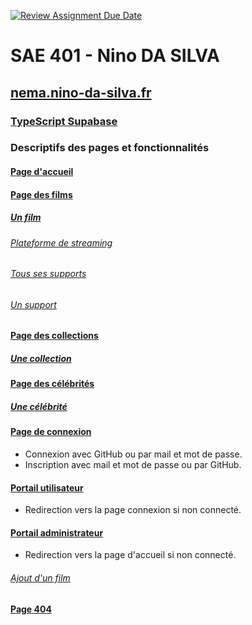 [![Review Assignment Due Date](https://classroom.github.com/assets/deadline-readme-button-24ddc0f5d75046c5622901739e7c5dd533143b0c8e959d652212380cedb1ea36.svg)](https://classroom.github.com/a/DLDyybNZ)

# SAE 401 - Nino DA SILVA

## [nema.nino-da-silva.fr](https://nema.nino-da-silva.fr/)

### [TypeScript Supabase](src/supabase-types.ts)

### Descriptifs des pages et fonctionnalités

#### [Page d'accueil](https://nema.nino-da-silva.fr/)

#### [Page des films](https://nema.nino-da-silva.fr/films)
##### [Un film](https://nema.nino-da-silva.fr/films/3)
###### [Plateforme de streaming](https://nema.nino-da-silva.fr/films/3)
###### [Tous ses supports](https://nema.nino-da-silva.fr/supports/tousSupport/3)
###### [Un support](https://nema.nino-da-silva.fr/supports/3)

#### [Page des collections](https://nema.nino-da-silva.fr/collections)
##### [Une collection](https://nema.nino-da-silva.fr/collections/1)

#### [Page des célébrités](https://nema.nino-da-silva.fr/celebrites)
##### [Une célébrité](https://nema.nino-da-silva.fr/celebrites/3)

#### [Page de connexion](https://nema.nino-da-silva.fr/connexion)
- Connexion avec GitHub ou par mail et mot de passe.
- Inscription avec mail et mot de passe ou par GitHub.

#### [Portail utilisateur](https://nema.nino-da-silva.fr/portail)
- Redirection vers la page connexion si non connecté.

#### [Portail administrateur](https://nema.nino-da-silva.fr/admin)
- Redirection vers la page d'accueil si non connecté.
###### [Ajout d'un film](https://nema.nino-da-silva.fr/admin/addfilm)

#### [Page 404](https://nema.nino-da-silva.fr/404)